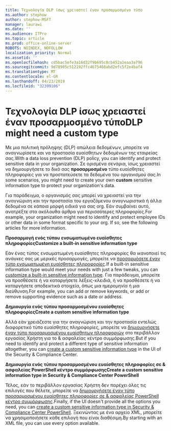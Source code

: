 ```yaml
---
title: Τεχνολογία DLP ίσως χρειαστεί έναν προσαρμοσμένο τύπο
ms.author: stephow
author: stephow-MSFT
manager: laurawi
ms.date: ''
ms.audience: ITPro
ms.topic: article
ms.prod: office-online-server
ROBOTS: NOINDEX, NOFOLLOW
localization_priority: Normal
ms.assetid: ''
ms.openlocfilehash: cd5bac5efe3a16d32f9b695c8cb452a1eaa3a796
ms.sourcegitcommit: 9d78905c512192ffc4675468abd2efc5f2e4baf4
ms.translationtype: MT
ms.contentlocale: el-GR
ms.lasthandoff: 04/23/2019
ms.locfileid: "32399106"
---
```

# <a name="dlp-might-need-a-custom-type"></a><span data-ttu-id="0db5f-102">Τεχνολογία DLP ίσως χρειαστεί έναν προσαρμοσμένο τύπο</span><span class="sxs-lookup"><span data-stu-id="0db5f-102">DLP might need a custom type</span></span>

<span data-ttu-id="0db5f-103">Με μια πολιτική πρόληψης (DLP) απώλεια δεδομένων, μπορείτε να αναγνωρίσετε και να προστασία ευαίσθητων δεδομένων της εταιρείας σας.</span><span class="sxs-lookup"><span data-stu-id="0db5f-103">With a data loss prevention (DLP) policy, you can identify and protect sensitive data in your organization.</span></span> <span data-ttu-id="0db5f-104">Σε ορισμένα σενάρια, ίσως χρειαστεί να δημιουργήσετε το δικό σας **προσαρμοσμένο** τύπο ευαίσθητες πληροφορίες για να προστατεύσετε τα δεδομένα του οργανισμού σας.</span><span class="sxs-lookup"><span data-stu-id="0db5f-104">In some scenarios, you might need to create your own **custom** sensitive information type to protect your organization's data.</span></span>

<span data-ttu-id="0db5f-105">Για παράδειγμα, ο οργανισμός σας μπορεί να χρειαστεί για την αναγνώριση και την προστασία του εργαζόμενου αναγνωριστικά ή άλλα δεδομένα σε κάποια μορφή ειδικά για σας org. Εάν συμβαίνει αυτό, ανατρέξτε στα ακόλουθα άρθρα για περισσότερες πληροφορίες.</span><span class="sxs-lookup"><span data-stu-id="0db5f-105">For example, your organization might need to identify and protect employee IDs or other data in some format specific to your org. If so, see the following articles for more information.</span></span> 
  
 <span data-ttu-id="0db5f-106">**Προσαρμογή ενός τύπου ενσωματωμένο ευαίσθητες πληροφορίες**</span><span class="sxs-lookup"><span data-stu-id="0db5f-106">**Customize a built-in sensitive information type**</span></span>
  
<span data-ttu-id="0db5f-107">Εάν ένας τύπος ενσωματωμένη ευαίσθητες πληροφορίες θα ικανοποιεί τις ανάγκες σας με μερικές προσαρμογές, μπορείτε να [προσαρμόσετε έναν τύπο ενσωματωμένη ευαίσθητες πληροφορίες](https://docs.microsoft.com/en-us/office365/securitycompliance/customize-a-built-in-sensitive-information-type).</span><span class="sxs-lookup"><span data-stu-id="0db5f-107">If a built-in sensitive information type would meet your needs with just a few tweaks, you can [customize a built-in sensitive information type](https://docs.microsoft.com/en-us/office365/securitycompliance/customize-a-built-in-sensitive-information-type).</span></span> <span data-ttu-id="0db5f-108">Για παράδειγμα, μπορείτε να προσθέσετε ή να καταργήσετε λέξεις-κλειδιά, ή να προσθέσετε ή να καταργήσετε αποδεικτικά στοιχεία, όπως μια ημερομηνία ή μια διεύθυνση.</span><span class="sxs-lookup"><span data-stu-id="0db5f-108">For example, you can add or remove keywords, or add or remove supporting evidence such as a date or address.</span></span>
  
 <span data-ttu-id="0db5f-109">**Δημιουργία ενός τύπου προσαρμοσμένου ευαίσθητες πληροφορίες**</span><span class="sxs-lookup"><span data-stu-id="0db5f-109">**Create a custom sensitive information type**</span></span>
  
<span data-ttu-id="0db5f-110">Αλλά εάν χρειάζεστε για την αναγνώριση και την προστασία εντελώς διαφορετικό τύπο ευαίσθητες πληροφορίες, μπορείτε να [δημιουργήσετε έναν τύπο προσαρμοσμένου ευαίσθητων πληροφοριών](https://docs.microsoft.com/en-us/office365/securitycompliance/create-a-custom-sensitive-information-type) στο περιβάλλον εργασίας Χρήστη για το & ασφαλείας κέντρο συμμόρφωσης.</span><span class="sxs-lookup"><span data-stu-id="0db5f-110">But if you need to identify and protect a different type of sensitive information altogether, you can [create a custom sensitive information type](https://docs.microsoft.com/en-us/office365/securitycompliance/create-a-custom-sensitive-information-type) in the UI of the Security & Compliance Center.</span></span> 
  
<span data-ttu-id="0db5f-111">**Δημιουργία ενός τύπου προσαρμοσμένου ευαίσθητες πληροφορίες σε & ασφαλείας PowerShell κέντρο συμμόρφωσης**</span><span class="sxs-lookup"><span data-stu-id="0db5f-111">**Create a custom sensitive information type in Security & Compliance Center PowerShell**</span></span>

<span data-ttu-id="0db5f-112">Τέλος, εάν το περιβάλλον εργασίας Χρήστη δεν παρέχει όλες τις επιλογές που θέλετε, μπορείτε να [δημιουργήσετε έναν τύπο προσαρμοσμένου ευαίσθητες πληροφορίες σε & ασφαλείας PowerShell κέντρο συμμόρφωσης](https://docs.microsoft.com/en-us/office365/securitycompliance/create-a-custom-sensitive-information-type-in-scc-powershell).</span><span class="sxs-lookup"><span data-stu-id="0db5f-112">Finally, if the UI doesn't provide all the options you need, you can [create a custom sensitive information type in Security & Compliance Center PowerShell](https://docs.microsoft.com/en-us/office365/securitycompliance/create-a-custom-sensitive-information-type-in-scc-powershell).</span></span> <span data-ttu-id="0db5f-113">Ξεκινώντας με ένα αρχείο XML, μπορείτε να χρησιμοποιήσετε κάθε επιλογή που είναι διαθέσιμη.</span><span class="sxs-lookup"><span data-stu-id="0db5f-113">By starting with an XML file, you can use every option available.</span></span>

    
